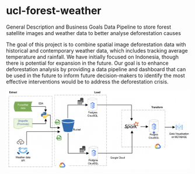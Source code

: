 # ucl-forest-weather
General Description and Business Goals
Data Pipeline to store forest satellite images and weather data to better analyse deforestation causes

The goal of this project is to combine spatial image deforestation data with historical and contemporary weather data, which includes tracking average temperature and rainfall. We have initially focused on Indonesia, though there is potential for expansion in the future. Our goal is to enhance deforestation analysis by providing a data pipeline and dashboard that can be used in the future to inform future decision-makers to identify the most effective interventions would be to address the deforestation crisis.



![Architecture Diagram](data/report/Architecture_diagram.png)


